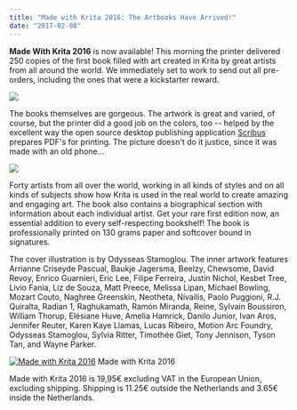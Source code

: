 ```yaml
---
title: "Made with Krita 2016: The Artbooks Have Arrived!"
date: "2017-02-08"
---
```


**Made With Krita 2016** is now available! This morning the printer delivered 250 copies of the first book filled with art created in Krita by great artists from all around the world. We immediately set to work to send out all pre-orders, including the ones that were a kickstarter reward.

[![](/images/posts/2017/sending-out-225x300.jpg)](/images/posts/2017/sending-out.jpg)

The books themselves are gorgeous. The artwork is great and varied, of course, but the printer did a good job on the colors, too -- helped by the excellent way the open source desktop publishing application [Scribus](https://www.scribus.net) prepares PDF's for printing. The picture doesn't do it justice, since it was made with an old phone...

[![](/images/posts/2017/artbook-spread-300x225.jpg)](/images/posts/2017/artbook-spread.jpg)

Forty artists from all over the world, working in all kinds of styles and on all kinds of subjects show how Krita is used in the real world to create amazing and engaging art. The book also contains a biographical section with information about each individual artist. Get your rare first edition now, an essential addition to every self-respecting bookshelf! The book is professionally printed on 130 grams paper and softcover bound in signatures.

The cover illustration is by Odysseas Stamoglou. The inner artwork features Arrianne Criseyde Pascual, Baukje Jagersma, Beelzy, Chewsome, David Revoy, Enrico Guarnieri, Eric Lee, Filipe Ferreira, Justin Nichol, Kesbet Tree, Livio Fania, Liz de Souza, Matt Preece, Melissa Lipan, Michael Bowling, Mozart Couto, Naghree Greenskin, Neotheta, Nivailis, Paolo Puggioni, R.J. Quiralta, Radian 1, Raghukamath, Ramón Miranda, Reine, Sylvain Boussiron, William Thorup, Elésiane Huve, Amelia Hamrick, Danilo Junior, Ivan Aros, Jennifer Reuter, Karen Kaye Llamas, Lucas Ribeiro, Motion Arc Foundry, Odysseas Stamoglou, Sylvia Ritter, Timothée Giet, Tony Jennison, Tyson Tan, and Wayne Parker.

[![Made with Krita 2016](/images/posts/2017/cover_small-217x300.png)](/images/posts/2016/cover_small.png) Made with Krita 2016

Made with Krita 2016 is 19,95€ excluding VAT in the European Union, excluding shipping. Shipping is 11.25€ outside the Netherlands and 3.65€ inside the Netherlands.
